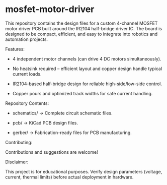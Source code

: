 # mosfet-motor-driver

This repository contains the design files for a custom 4-channel MOSFET motor driver PCB built around the IR2104 half-bridge driver IC.
The board is designed to be compact, efficient, and easy to integrate into robotics and automation projects.


Features:

- 4 independent motor channels (can drive 4 DC motors simultaneously).

- No heatsink required – efficient layout and copper design handle typical current loads.

- IR2104-based half-bridge design for reliable high-side/low-side control.

- Copper pours and optimized track widths for safe current handling.


Repository Contents:

- schematics/ → Complete circuit schematic files.

- pcb/ → KiCad PCB design files.

- gerber/ → Fabrication-ready files for PCB manufacturing.


Contributing:

Contributions and suggestions are welcome!


Disclaimer:

This project is for educational purposes. Verify design parameters (voltage, current, thermal limits) before actual deployment in hardware.
